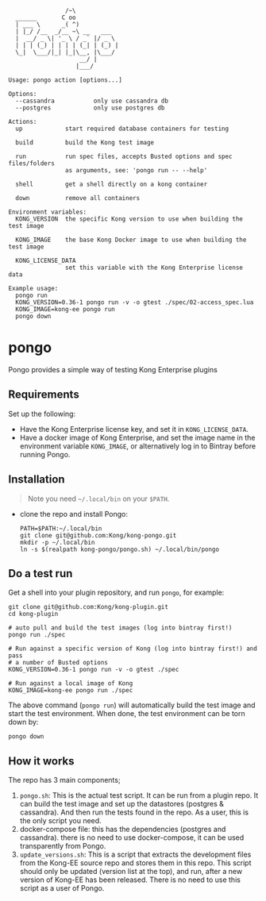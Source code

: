 ```
                /~\
  ______       C oo
  | ___ \      _( ^)
  | |_/ /__  _/__ ~\ __   ___
  |  __/ _ \| '_ \ / _` |/ _ \
  | | | (_) | | | | (_| | (_) |
  \_|  \___/|_| |_|\__, |\___/
                    __/ |
                   |___/

Usage: pongo action [options...]

Options:
  --cassandra           only use cassandra db
  --postgres            only use postgres db

Actions:
  up            start required database containers for testing

  build         build the Kong test image

  run           run spec files, accepts Busted options and spec files/folders
                as arguments, see: 'pongo run -- --help'

  shell         get a shell directly on a kong container

  down          remove all containers

Environment variables:
  KONG_VERSION  the specific Kong version to use when building the test image

  KONG_IMAGE    the base Kong Docker image to use when building the test image

  KONG_LICENSE_DATA
                set this variable with the Kong Enterprise license data

Example usage:
  pongo run
  KONG_VERSION=0.36-1 pongo run -v -o gtest ./spec/02-access_spec.lua
  KONG_IMAGE=kong-ee pongo run
  pongo down
```

# pongo
Pongo provides a simple way of testing Kong Enterprise plugins

## Requirements

Set up the following:

* Have the Kong Enterprise license key, and set it in `KONG_LICENSE_DATA`.
* Have a docker image of Kong Enterprise, and set the image name in the
  environment variable `KONG_IMAGE`, or alternatively log in to Bintray before
  running Pongo.

## Installation


> Note you need `~/.local/bin` on your `$PATH`.

* clone the repo and install Pongo:
    ```shell
    PATH=$PATH:~/.local/bin
    git clone git@github.com:Kong/kong-pongo.git
    mkdir -p ~/.local/bin
    ln -s $(realpath kong-pongo/pongo.sh) ~/.local/bin/pongo
    ```

## Do a test run

Get a shell into your plugin repository, and run `pongo`, for example:

```shell
git clone git@github.com:Kong/kong-plugin.git
cd kong-plugin

# auto pull and build the test images (log into bintray first!)
pongo run ./spec

# Run against a specific version of Kong (log into bintray first!) and pass
# a number of Busted options
KONG_VERSION=0.36-1 pongo run -v -o gtest ./spec

# Run against a local image of Kong
KONG_IMAGE=kong-ee pongo run ./spec
```

The above command (`pongo run`) will automatically build the test image and
start the test environment. When done, the test environment can be torn down by:

```shell
pongo down
```


## How it works

The repo has 3 main components;

1. `pongo.sh`: This is the actual test script. It can be run from a
   plugin repo. It can build the test image and set up the datastores
   (postgres & cassandra). And then run the tests found in the repo.
   As a user, this is the only script you need.
2. docker-compose file: this has the dependencies (postgres and cassandra).
   there is no need to use docker-compose, it can be used transparently from
   Pongo.
3. `update_versions.sh`: This is a script that extracts the development files
   from the Kong-EE source repo and stores them in this repo. This script
   should only be updated (version list at the top), and run, after a new
   version of Kong-EE has been released. There is no need to use this script
   as a user of Pongo.

